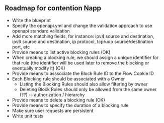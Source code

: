 ## Roadmap for contention Napp

- Write the blueprint
- Specify the openapi.yml and change the validation approach to use openapi standard validation
- Add more matching fields, for instance: ipv4 source and destination, ipv6 source and destination, ip protocol, tcp/udp source/destination port, etc
- Provide means to list active blocking rules (OK)
- When creating a blocking rule, we should assign a unique identifier for that rule (the identifier will be used later to remove the blocking or eventually modify it) (OK)
- Provide means to asssociate the Block Rule ID to the Flow Cookie ID
- Each Blocking rule should be associated with a Owner
  - Listing the Blocking Rules should also allow filtering by owner
  - Deleting Block Rules should only be allowed from the same owner (??) -- authorization / hierarchy
- Provide means to delete a blocking rule (OK)
- Provide means to specify the duration of a blocking rule
- Make sure user requests are persistent
- Write unit tests
